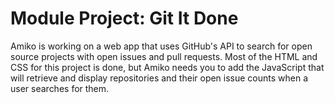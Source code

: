 # Module Project: Git It Done
Amiko is working on a web app that uses GitHub's API to search for open source projects with open issues and pull requests. Most of the HTML and CSS for this project is done, but Amiko needs you to add the JavaScript that will retrieve and display repositories and their open issue counts when a user searches for them.
